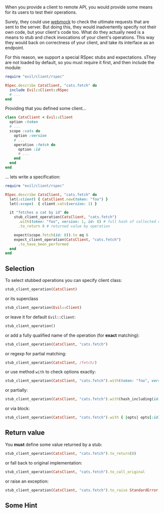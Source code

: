 When you provide a client to remote API, you would provide some means for its users to test their operations.

Surely, they could use [webmock] to check the ultimate requests that are sent to the server. But doing this, they would inadvertently specify not their own code, but your client's code too. What do they actually need is a means to stub and check invocations of your client's operations. This way they would back on correctness of your client, and take its interface as an endpoint.

For this reason, we support a special RSpec stubs and expectations. sThey are not loaded by default, so you must require it first, and then include the module:

```ruby
require "evil/client/rspec"

RSpec.describe CatsClient, "cats.fetch" do
  include Evil::Client::RSpec
  # ...
end
```

Providing that you defined some client...

```ruby
class CatsClient < Evil::Client
  option :token
  # ...
  scope :cats do
    option :version
    # ...
    operation :fetch do
      option :id
      # ...
    end
  end
end
```

... lets write a specification:

```ruby
require "evil/client/rspec"

RSpec.describe CatsClient, "cats.fetch" do
  let(:client) { CatsClient.new(token: "foo") }
  let(:scope)  { client.cats(version: 1) }

  it "fetches a cat by id" do
    stub_client_operation(CatsClient, "cats.fetch")
      .with(token: "foo", version: 1, id: 8) # full hash of collected options
      .to_return 8 # returned value by operation

    expect(scope.fetch(id: 8)).to eq 8
    expect_client_operation(CatsClient, "cats.fetch")
      .to_have_been_performed
  end
end
```

## Selection

To select stubbed operations you can specify client class:

```ruby
stub_client_operation(CatsClient)
```

or its superclass

```ruby
stub_client_operation(Evil::Client)
```

or leave it for default `Evil::Client`:

```ruby
stub_client_operation()
```

or add a fully qualified name of the operation (for **exact** matching):

```ruby
stub_client_operation(CatsClient, "cats.fetch")
```

or regexp for partial matching:

```ruby
stub_client_operation(CatsClient, /fetch/)
```

or use method `with` to check options exactly:

```ruby
stub_client_operation(CatsClient, "cats.fetch").with(token: "foo", version: 1, id: 8)
```

or partially:

```ruby
stub_client_operation(CatsClient, "cats.fetch").with(hash_including(id: 8))
```

or via block:

```ruby
stub_client_operation(CatsClient, "cats.fetch").with { |opts| opts[:id] == 8 }
```

## Return value

You **must** define some value returned by a stub:

```ruby
stub_client_operation(CatsClient, "cats.fetch").to_return(8)
```

or fall back to original implementation:

```ruby
stub_client_operation(CatsClient, "cats.fetch").to_call_original
```

or raise an exception:

```ruby
stub_client_operation(CatsClient, "cats.fetch").to_raise StandardError, "Wrong id"
```

## Some Hint

[webmock]: https://github.com/bblimke/webmock